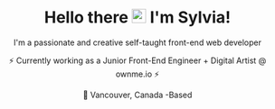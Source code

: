 
<div align="center">
<h1>Hello there <img src="https://media.giphy.com/media/hvRJCLFzcasrR4ia7z/giphy.gif" width="25px">
    I'm Sylvia! 
</h1>
<!-- <h3>

 👩🏽‍⚕️  🩺   🫁           ➝➝➝      👩🏽‍💻  ⚛️ 🌎
</h3> -->
<p>
 I'm a passionate and creative self-taught front-end web developer
</p>
    <p>
⚡ Currently working as a Junior Front-End Engineer + Digital Artist @ ownme.io ⚡
    </p>
  
:round_pushpin:  Vancouver, Canada -Based 
